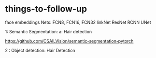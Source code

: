 # things-to-follow-up
face embeddings
Nets:
  FCN8, FCN16, FCN32
  linkNet
  ResNet
  RCNN
  UNet
  
  
  
1: Semantic Segmentation:
  a: Hair detection
  
  
  https://github.com/CSAILVision/semantic-segmentation-pytorch

2 : Object detection:
      Hair Detection
